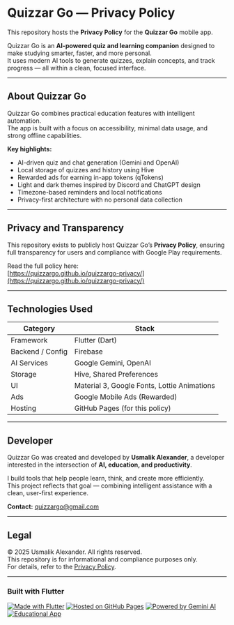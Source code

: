 # Quizzar Go — Privacy Policy

This repository hosts the **Privacy Policy** for the **Quizzar Go** mobile app.

Quizzar Go is an **AI-powered quiz and learning companion** designed to make studying smarter, faster, and more personal.  
It uses modern AI tools to generate quizzes, explain concepts, and track progress — all within a clean, focused interface.

---

## About Quizzar Go
Quizzar Go combines practical education features with intelligent automation.  
The app is built with a focus on accessibility, minimal data usage, and strong offline capabilities.

**Key highlights:**
- AI-driven quiz and chat generation (Gemini and OpenAI)
- Local storage of quizzes and history using Hive
- Rewarded ads for earning in-app tokens (qTokens)
- Light and dark themes inspired by Discord and ChatGPT design
- Timezone-based reminders and local notifications
- Privacy-first architecture with no personal data collection

---

## Privacy and Transparency
This repository exists to publicly host Quizzar Go’s **Privacy Policy**, ensuring full transparency for users and compliance with Google Play requirements.

Read the full policy here:  
[https://quizzargo.github.io/quizzargo-privacy/](https://quizzargo.github.io/quizzargo-privacy/)

---

## Technologies Used

| Category | Stack |
|-----------|--------|
| Framework | Flutter (Dart) |
| Backend / Config | Firebase |
| AI Services | Google Gemini, OpenAI |
| Storage | Hive, Shared Preferences |
| UI | Material 3, Google Fonts, Lottie Animations |
| Ads | Google Mobile Ads (Rewarded) |
| Hosting | GitHub Pages (for this policy) |

---

## Developer
Quizzar Go was created and developed by **Usmalik Alexander**, a developer interested in the intersection of **AI, education, and productivity**.

I build tools that help people learn, think, and create more efficiently.  
This project reflects that goal — combining intelligent assistance with a clean, user-first experience.

**Contact:** [quizzargo@gmail.com](mailto:quizzargo@gmail.com)

---

## Legal
© 2025 Usmalik Alexander. All rights reserved.  
This repository is for informational and compliance purposes only.  
For details, refer to the [Privacy Policy](https://quizzargo.github.io/quizzargo-privacy/).

---

### Built with Flutter
[![Made with Flutter](https://img.shields.io/badge/Made%20with-Flutter-02569B?logo=flutter&logoColor=white)](https://flutter.dev)
[![Hosted on GitHub Pages](https://img.shields.io/badge/Hosted%20on-GitHub%20Pages-181717?logo=github)](https://pages.github.com)
[![Powered by Gemini AI](https://img.shields.io/badge/Powered%20by-Gemini%20AI-4285F4?logo=google)](https://deepmind.google)
[![Educational App](https://img.shields.io/badge/Category-Education-34A853?logo=googleclassroom)](#)
